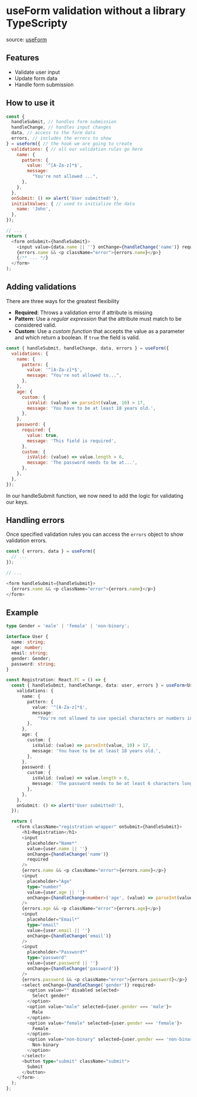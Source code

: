 # useForm validation without a library TypeScripty
source: [useForm](https://felixgerschau.com/react-hooks-form-validation-typescript/)

## Features

- Validate user input
- Update form data
- Handle form submission

## How to use it

```js
const {
  handleSubmit, // handles form submission
  handleChange, // handles input changes
  data, // access to the form data
  errors, // includes the errors to show
} = useForm({ // the hook we are going to create
  validations: { // all our validation rules go here
    name: {
      pattern: {
        value: '^[A-Za-z]*$',
        message:
          "You're not allowed ...",
      },
    },
  },
  onSubmit: () => alert('User submitted!'),
  initialValues: { // used to initialize the data
    name: 'John',
  },
});

// ...
return (
  <form onSubmit={handleSubmit}>
    <input value={data.name || ''} onChange={handleChange('name')} required />
    {errors.name && <p className="error">{errors.name}</p>}
    {/** ... */}
  </form>
);

```

## Adding validations

There are three ways for the greatest flexibility

- **Required**: Throws a validation error if attribute is missing
- **Pattern**: Use a *regular expression* that the attribute must match to be considered valid.
- **Custom**: Use a *custom function* that accepts the value as a parameter and which return a boolean. If `true` the field is valid.

```js
const { handleSubmit, handleChange, data, errors } = useForm({
  validations: {
    name: {
      pattern: {
        value: '^[A-Za-z]*$',
        message: "You're not allowed to...",
      },
    },
    age: {
      custom: {
        isValid: (value) => parseInt(value, 10) > 17,
        message: 'You have to be at least 18 years old.',
      },
    },
    password: {
      required: {
        value: true,
        message: 'This field is required',
      },
      custom: {
        isValid: (value) => value.length > 6,
        message: 'The password needs to be at...',
      },
    },
  },
});
```
In our handleSubmit function, we now need to add the logic for validating our keys.

## Handling errors

Once specified validation rules you can access the `errors` object to show validation errors.

```js
const { errors, data } = useForm({
  // ...
});

// ...

<form handleSubmit={handleSubmit}>
  {errors.name && <p className="error">{errors.name}</p>}
</form>
```

## Example

```ts
type Gender = 'male' | 'female' | 'non-binary';

interface User {
  name: string;
  age: number;
  email: string;
  gender: Gender;
  password: string;
}

const Registration: React.FC = () => {
  const { handleSubmit, handleChange, data: user, errors } = useForm<User>({
    validations: {
      name: {
        pattern: {
          value: '^[A-Za-z]*$',
          message:
            "You're not allowed to use special characters or numbers in your name.",
        },
      },
      age: {
        custom: {
          isValid: (value) => parseInt(value, 10) > 17,
          message: 'You have to be at least 18 years old.',
        },
      },
      password: {
        custom: {
          isValid: (value) => value.length > 6,
          message: 'The password needs to be at least 6 characters long.',
        },
      },
    },
    onSubmit: () => alert('User submitted!'),
  });

  return (
    <form className="registration-wrapper" onSubmit={handleSubmit}>
      <h1>Registration</h1>
      <input
        placeholder="Name*"
        value={user.name || ''}
        onChange={handleChange('name')}
        required
      />
      {errors.name && <p className="error">{errors.name}</p>}
      <input
        placeholder="Age"
        type="number"
        value={user.age || ''}
        onChange={handleChange<number>('age', (value) => parseInt(value, 10))}
      />
      {errors.age && <p className="error">{errors.age}</p>}
      <input
        placeholder="Email*"
        type="email"
        value={user.email || ''}
        onChange={handleChange('email')}
      />
      <input
        placeholder="Password*"
        type="password"
        value={user.password || ''}
        onChange={handleChange('password')}
      />
      {errors.password && <p className="error">{errors.password}</p>}
      <select onChange={handleChange('gender')} required>
        <option value="" disabled selected>
          Select gender*
        </option>
        <option value="male" selected={user.gender === 'male'}>
          Male
        </option>
        <option value="female" selected={user.gender === 'female'}>
          Female
        </option>
        <option value="non-binary" selected={user.gender === 'non-binary'}>
          Non-binary
        </option>
      </select>
      <button type="submit" className="submit">
        Submit
      </button>
    </form>
  );
};
```